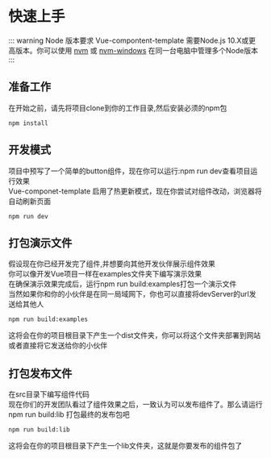 # 快速上手

::: warning Node 版本要求
Vue-compontent-template 需要Node.js 10.X或更高版本。你可以使用 [nvm](https://github.com/nvm-sh/nvm) 或 [nvm-windows](https://github.com/coreybutler/nvm-windows) 在同一台电脑中管理多个Node版本
:::

## 准备工作
在开始之前，请先将项目clone到你的工作目录,然后安装必须的npm包
```
npm install
```

## 开发模式
项目中预写了一个简单的button组件，现在你可以运行:npm run dev查看项目运行效果  
Vue-componet-template 启用了热更新模式，现在你尝试对组件改动，浏览器将自动刷新页面
```
npm run dev
```

## 打包演示文件
假设现在你已经开发完了组件,并想要向其他开发伙伴展示组件效果  
你可以像开发Vue项目一样在examples文件夹下编写演示效果  
在确保演示效果完成后，运行npm run build:examples打包一个演示文件  
当然如果你和你的小伙伴是在同一局域网下，你也可以直接将devServer的url发送给其他人
```
npm run build:examples
```
这将会在你的项目根目录下产生一个dist文件夹，你可以将这个文件夹部署到网站或者直接将它发送给你的小伙伴

## 打包发布文件
在src目录下编写组件代码  
现在你们的开发团队看过了组件效果之后，一致认为可以发布组件了。那么请运行 npm run build:lib 打包最终的发布包吧
```
npm run build:lib
```
这将会在你的项目根目录下产生一个lib文件夹，这就是你要发布的组件包了